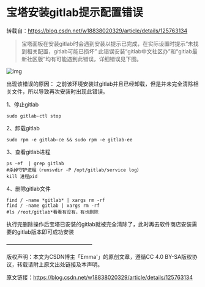 # 宝塔安装gitlab提示配置错误

转载自：https://blog.csdn.net/w18838020329/article/details/125763134

> 宝塔面板在安装gitlab时会遇到安装以提示已完成，在实际设置时提示“未找到相关配置，gitlab可能已损坏”
此错误安装“gitlab中文社区办”和“gitlab最新社区版”均有可能遇到此错误，详细错误见下图。

![img](https://img-blog.csdnimg.cn/0ea1bc9df53143a9b131097350788c8d.png#pic_center)

出现该错误的原因： 之前该环境安装过gitlab并且已经卸载，但是并未完全清除相关文件，所以导致再次安装时出现此错误。

1、停止gitlab

```shell
sudo gitlab-ctl stop
```

2、卸载gitlab

```shell
sudo rpm -e gitlab-ce && sudo rpm -e gitlab-ee
```

3、查看gitlab进程

```shell
ps -ef  | grep gitlab
#杀掉守护进程（runsvdir -P /opt/gitlab/service log）
kill 进程pid
```

4、删除gitlab文件

```shell
find / -name *gitlab* | xargs rm -rf
find / -name gitlab | xargs rm -rf
#ls /root/gitlab*看看有没有，有也删除
```
执行完删除操作后宝塔已安装的gitlab就被完全清除了，此时再去软件商店安装需要的gitlab版本即可成功安装

————————————————

版权声明：本文为CSDN博主「Emma'」的原创文章，遵循CC 4.0 BY-SA版权协议，转载请附上原文出处链接及本声明。

原文链接：https://blog.csdn.net/w18838020329/article/details/125763134